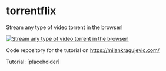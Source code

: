 # torrentflix
Stream any type of video torrent in the browser!

[![Stream any type of video torrent in the browser!](https://img.youtube.com/vi/6SsAOMd4Ruw/mqdefault.jpg)](https://www.youtube.com/watch?v=6SsAOMd4Ruw)

Code repository for the tutorial on https://milankragujevic.com/

Tutorial: [placeholder]
